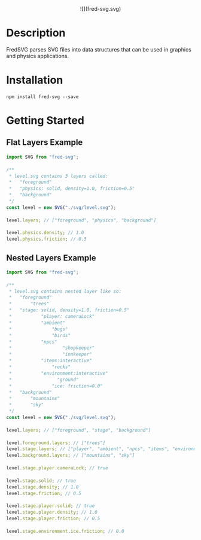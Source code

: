 <div align=center>
![](fred-svg.svg)
</div>

# Description

FredSVG parses SVG files into data structures that can be used in graphics and physics applications.

# Installation

``` shell
npm install fred-svg --save
```

# Getting Started

## Flat Layers Example

``` javascript
import SVG from "fred-svg";

/**
 * level.svg contains 3 layers called:
 *   "foreground"
 *   "physics: solid, density=1.0, friction=0.5"
 *   "background"
 */
const level = new SVG("./svg/level.svg");

level.layers; // ["foreground", "physics", "background"]

level.physics.density; // 1.0
level.physics.friction; // 0.5
```

## Nested Layers Example

``` javascript
import SVG from "fred-svg";

/**
 * level.svg contains nested layer like so:
 *   "foreground"
 *       "trees"
 *   "stage: solid, density=1.0, friction=0.5"
 *   		 "player: cameraLock"
 *   		 "ambient"
 *   		     "bugs"
 *   		     "birds"
 *   		 "npcs"
 *   		 		 "shopkeeper"
 *   		 		 "innkeeper"
 *   		 "items:interactive"
 *   		     "rocks"
 *   		 "environment:interactive"
 *   		 	   "ground"
 *   		     "ice: friction=0.0"
 *   "background"
 *       "mountains"
 *       "sky"
 */
const level = new SVG("./svg/level.svg");

level.layers; // ["foreground", "stage", "background"]

level.foreground.layers; // ["trees"]
level.stage.layers; // ["player", "ambient", "npcs", "items", "environment"]
level.background.layers; // ["mountains", "sky"]

level.stage.player.cameraLock; // true

level.stage.solid; // true
level.stage.density; // 1.0
level.stage.friction; // 0.5

level.stage.player.solid; // true
level.stage.player.density; // 1.0
level.stage.player.friction; // 0.5

level.stage.environment.ice.friction; // 0.0
```
